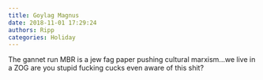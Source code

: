 ```yaml
---
title: Goylag Magnus
date: 2018-11-01 17:29:24
authors: Ripp
categories: Holiday
---
```


 The gannet run MBR is a jew fag paper pushing cultural marxism...we live in a ZOG are you stupid fucking cucks even aware of this shit?